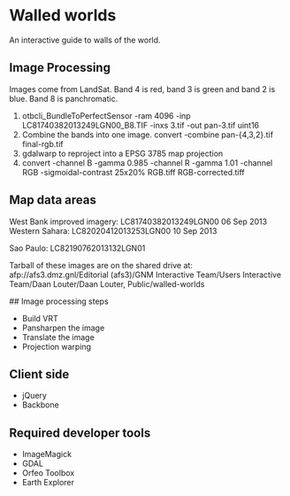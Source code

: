 # Walled worlds
An interactive guide to walls of the world.

## Image Processing
Images come from LandSat. Band 4 is red, band 3 is green and band 2 is blue. Band 8 is panchromatic.

1. otbcli_BundleToPerfectSensor -ram 4096 -inp LC81740382013249LGN00_B8.TIF -inxs 3.tif -out pan-3.tif uint16
2. Combine the bands into one image. convert -combine pan-{4,3,2}.tif final-rgb.tif
3. gdalwarp to reproject into a EPSG 3785 map projection
4. convert -channel B -gamma 0.985 -channel R -gamma 1.01 -channel RGB -sigmoidal-contrast 25x20% RGB.tiff RGB-corrected.tiff

## Map data areas
West Bank improved imagery: LC81740382013249LGN00 06 Sep 2013
Western Sahara: LC82020412013253LGN00 10 Sep 2013

Sao Paulo: LC82190762013132LGN01

Tarball of these images are on the shared drive at:
afp://afs3.dmz.gnl/Editorial (afs3)/GNM Interactive Team/Users Interactive Team/Daan Louter/Daan Louter, Public/walled-worlds

## Image processing steps
- Build VRT
- Pansharpen the image
- Translate the image
- Projection warping

## Client side 
- jQuery
- Backbone

## Required developer tools
- ImageMagick
- GDAL
- Orfeo Toolbox
- Earth Explorer